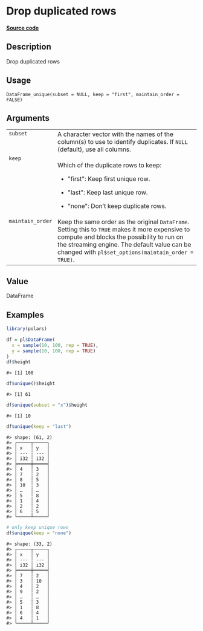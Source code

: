
# Drop duplicated rows

[**Source code**](https://github.com/pola-rs/r-polars/tree/main/R/dataframe__frame.R#L409)

## Description

Drop duplicated rows

## Usage

<pre><code class='language-R'>DataFrame_unique(subset = NULL, keep = "first", maintain_order = FALSE)
</code></pre>

## Arguments

<table>
<tr>
<td style="white-space: nowrap; font-family: monospace; vertical-align: top">
<code id="DataFrame_unique_:_subset">subset</code>
</td>
<td>
A character vector with the names of the column(s) to use to identify
duplicates. If <code>NULL</code> (default), use all columns.
</td>
</tr>
<tr>
<td style="white-space: nowrap; font-family: monospace; vertical-align: top">
<code id="DataFrame_unique_:_keep">keep</code>
</td>
<td>

Which of the duplicate rows to keep:

<ul>
<li>

"first": Keep first unique row.

</li>
<li>

"last": Keep last unique row.

</li>
<li>

"none": Don’t keep duplicate rows.

</li>
</ul>
</td>
</tr>
<tr>
<td style="white-space: nowrap; font-family: monospace; vertical-align: top">
<code id="DataFrame_unique_:_maintain_order">maintain_order</code>
</td>
<td>
Keep the same order as the original <code>DataFrame</code>. Setting this
to <code>TRUE</code> makes it more expensive to compute and blocks the
possibility to run on the streaming engine. The default value can be
changed with <code>pl$set_options(maintain_order = TRUE)</code>.
</td>
</tr>
</table>

## Value

DataFrame

## Examples

``` r
library(polars)

df = pl$DataFrame(
  x = sample(10, 100, rep = TRUE),
  y = sample(10, 100, rep = TRUE)
)
df$height
```

    #> [1] 100

``` r
df$unique()$height
```

    #> [1] 61

``` r
df$unique(subset = "x")$height
```

    #> [1] 10

``` r
df$unique(keep = "last")
```

    #> shape: (61, 2)
    #> ┌─────┬─────┐
    #> │ x   ┆ y   │
    #> │ --- ┆ --- │
    #> │ i32 ┆ i32 │
    #> ╞═════╪═════╡
    #> │ 4   ┆ 3   │
    #> │ 7   ┆ 2   │
    #> │ 8   ┆ 5   │
    #> │ 10  ┆ 3   │
    #> │ …   ┆ …   │
    #> │ 5   ┆ 8   │
    #> │ 1   ┆ 4   │
    #> │ 2   ┆ 2   │
    #> │ 6   ┆ 5   │
    #> └─────┴─────┘

``` r
# only keep unique rows
df$unique(keep = "none")
```

    #> shape: (33, 2)
    #> ┌─────┬─────┐
    #> │ x   ┆ y   │
    #> │ --- ┆ --- │
    #> │ i32 ┆ i32 │
    #> ╞═════╪═════╡
    #> │ 7   ┆ 2   │
    #> │ 3   ┆ 10  │
    #> │ 4   ┆ 2   │
    #> │ 9   ┆ 2   │
    #> │ …   ┆ …   │
    #> │ 5   ┆ 3   │
    #> │ 1   ┆ 8   │
    #> │ 6   ┆ 4   │
    #> │ 4   ┆ 1   │
    #> └─────┴─────┘

